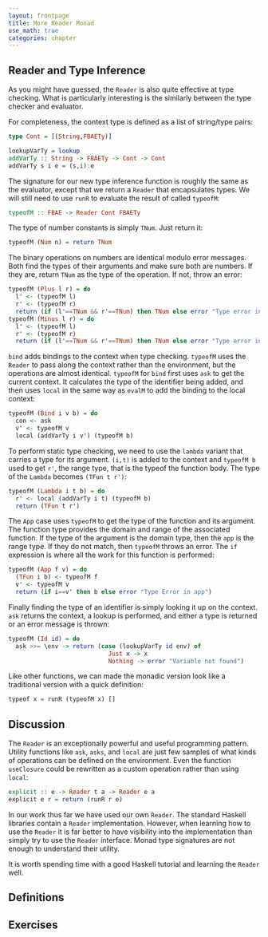 ```yaml
---
layout: frontpage
title: More Reader Monad
use_math: true
categories: chapter
---
```


## Reader and Type Inference

As you might have guessed, the `Reader` is also quite effective at
type checking.  What is particularly interesting is the similarly
between the type checker and evaluator.

For completeness, the context type is defined as a list of string/type pairs:

```haskell
type Cont = [(String,FBAETy)]
```

```haskell
lookupVarTy = lookup
addVarTy :: String -> FBAETy -> Cont -> Cont
addVarTy s i e = (s,i):e
```

The signature for our new type inference function is roughly the same as the evaluator, except that we return a `Reader` that encapsulates types.  We will still need to use `runR` to evaluate the result of called `typeofM`:

```haskell
typeofM :: FBAE -> Reader Cont FBAETy
```

The type of number constants is simply `TNum`.  Just return it:

```haskell
typeofM (Num n) = return TNum
```

The binary operations on numbers are identical modulo error messages.  Both find the types of their arguments and make sure both are numbers.  If they are, return `TNum` as the type of the operation.  If not, throw an error:

```haskell
typeofM (Plus l r) = do
  l' <- (typeofM l)
  r' <- (typeofM r)
  return (if (l'==TNum && r'==TNum) then TNum else error "Type error in +")
typeofM (Minus l r) = do
  l' <- (typeofM l)
  r' <- (typeofM r)
  return (if (l'==TNum && r'==TNum) then TNum else error "Type error in -")
```

`bind` adds bindings to the context when type checking.  `typeofM` uses the `Reader` to pass along the context rather than the environment, but the operations are almost identical.  `typeofM` for `bind` first uses `ask` to get the current context.  It calculates the type of the identifier being added, and then uses `local` in the same way as `evalM` to add the binding to the local context:

```haskell
typeofM (Bind i v b) = do
  con <- ask
  v' <- typeofM v
  local (addVarTy i v') (typeofM b)
```

To perform static type checking, we need to use the `lambda` variant that carries a type for its argument.  `(i,t)` is added to the context and `typeofM b` used to get `r'`, the range type, that is the typeof the function body.  The type of the `Lambda` becomes `(TFun t r')`:

```haskell
typeofM (Lambda i t b) = do
  r' <- local (addVarTy i t) (typeofM b)
  return (TFun t r')
```

The `App` case uses `typeofM` to get the type of the function and its argument.  The function type provides the domain and range of the associated function.  If the type of the argument is the domain type, then the `app` is the range type.  If they do not match, then `typeofM` throws an error.  The `if` expression is where all the work for this function is performed:

```haskell
typeofM (App f v) = do
  (TFun i b) <- typeofM f
  v' <- typeofM v
  return (if i==v' then b else error "Type Error in app")
```

Finally finding the type of an identifier is simply looking it up on the context.  `ask` returns the context, a lookup is performed, and either a type is returned or an error message is thrown:

```haskell
typeofM (Id id) = do
  ask >>= \env -> return (case (lookupVarTy id env) of
                            Just x -> x
                            Nothing -> error "Variable not found")
```

Like other functions, we can made the monadic version look like a traditional version with a quick definition:

```haskell
typeof x = runR (typeofM x) []
```

## Discussion

The `Reader` is an exceptionally powerful and useful programming pattern.  Utility functions like `ask`, `asks`, and `local` are just  few samples of what kinds of operations can be defined on the environment.  Even the function `useClosure` could be rewritten as a  custom operation rather than using `local`:

```haskell
explicit :: e -> Reader t a -> Reader e a
explicit e r = return (runR r e)
```

In our work thus far we have used our own `Reader`.  The standard Haskell libraries contain a `Reader` implementation.  However, when learning how to use the `Reader` it is far better to have visibility into the implementation than simply try to use the `Reader` interface.  Monad type signatures are not enough to understand their utility.

It is worth spending time with a good Haskell tutorial and learning the `Reader` well.

## Definitions

## Exercises
